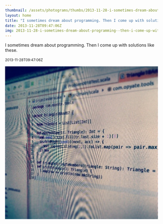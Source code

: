 ```yaml
---
thumbnail: /assets/photograms/thumbs/2013-11-28-i-sometimes-dream-about-programming--then-i-come-up-with-solutions-like-these-.png
layout: home
title: "I sometimes dream about programming. Then I come up with solutions like these."
date: 2013-11-28T09:47:06Z
img: 2013-11-28-i-sometimes-dream-about-programming--then-i-come-up-with-solutions-like-these-.jpg
---
```


I sometimes dream about programming. Then I come up with solutions like these.

<small>2013-11-28T09:47:06Z</small>

![I sometimes dream about programming. Then I come up with solutions like these.](/assets/photograms/original/2013-11-28-i-sometimes-dream-about-programming--then-i-come-up-with-solutions-like-these-.jpg)
